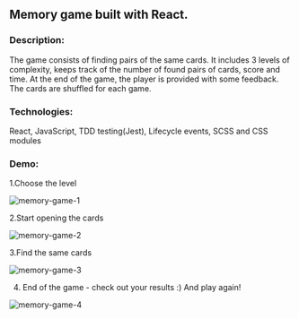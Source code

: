 ## Memory game built with React.
### Description: 
The game consists of finding pairs of the same cards. It includes 3 levels of complexity, keeps track of the number of found pairs of cards, score and time. At the end of the game, the player is provided with some feedback. The cards are shuffled for each game.

### Technologies: 
React, JavaScript, TDD testing(Jest), Lifecycle events, SCSS and CSS modules

### Demo:
1.Choose the level

![memory-game-1](https://user-images.githubusercontent.com/66952678/100870619-d4829b00-3496-11eb-865c-e179106ab15e.gif)

2.Start opening the cards

![memory-game-2](https://user-images.githubusercontent.com/66952678/100871277-e87acc80-3497-11eb-8d63-37cab62afa90.gif)

3.Find the same cards

![memory-game-3](https://user-images.githubusercontent.com/66952678/100872445-bb2f1e00-3499-11eb-9a89-632e1e0f1585.gif)

4. End of the game - check out your results :) And play again!

![memory-game-4](https://user-images.githubusercontent.com/66952678/100873051-a69f5580-349a-11eb-8a6c-87a78cab0a61.gif)





